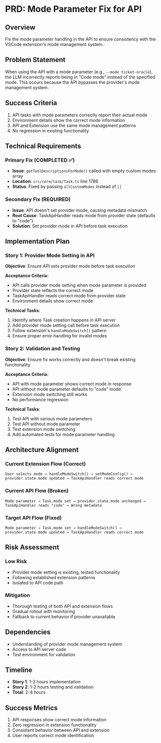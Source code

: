 # PRD: Mode Parameter Fix for API

## Overview

Fix the mode parameter handling in the API to ensure consistency with the VSCode extension's mode management system.

## Problem Statement

When using the API with a mode parameter (e.g., `--mode ticket-oracle`), the LLM incorrectly reports being in "Code mode" instead of the specified mode. This occurs because the API bypasses the provider's mode management system.

## Success Criteria

1. API tasks with mode parameters correctly report their actual mode
2. Environment details show the correct mode information
3. API and Extension use the same mode management patterns
4. No regression in existing functionality

## Technical Requirements

### Primary Fix (COMPLETED ✅)

- **Issue**: `getToolDescriptionsForMode()` called with empty custom modes array
- **Location**: `src/core/task/Task.ts` line 1786
- **Status**: Fixed by passing `allCustomModes` instead of `[]`

### Secondary Fix (REQUIRED)

- **Issue**: API doesn't set provider mode, causing metadata mismatch
- **Root Cause**: TaskApiHandler reads mode from provider state (defaults to "code")
- **Solution**: Set provider mode in API before task execution

## Implementation Plan

### Story 1: Provider Mode Setting in API

**Objective**: Ensure API sets provider mode before task execution

**Acceptance Criteria**:

- API calls provider mode setting when mode parameter is provided
- Provider state reflects the correct mode
- TaskApiHandler reads correct mode from provider state
- Environment details show correct mode

**Technical Tasks**:

1. Identify where Task creation happens in API server
2. Add provider mode setting call before task execution
3. Follow extension's `handleModeSwitch()` pattern
4. Ensure proper error handling for invalid modes

### Story 2: Validation and Testing

**Objective**: Ensure fix works correctly and doesn't break existing functionality

**Acceptance Criteria**:

- API with mode parameter shows correct mode in response
- API without mode parameter defaults to "code" mode
- Extension mode switching still works
- No performance regression

**Technical Tasks**:

1. Test API with various mode parameters
2. Test API without mode parameter
3. Test extension mode switching
4. Add automated tests for mode parameter handling

## Architecture Alignment

### Current Extension Flow (Correct)

```
User selects mode → handleModeSwitch() → setModeConfig() → provider.state.mode updated → TaskApiHandler reads correct mode
```

### Current API Flow (Broken)

```
Mode parameter → Task.mode set → provider.state.mode unchanged → TaskApiHandler reads "code" → Wrong metadata
```

### Target API Flow (Fixed)

```
Mode parameter → Task.mode set → handleModeSwitch() → provider.state.mode updated → TaskApiHandler reads correct mode
```

## Risk Assessment

### Low Risk

- Provider mode setting is existing, tested functionality
- Following established extension patterns
- Isolated to API code path

### Mitigation

- Thorough testing of both API and extension flows
- Gradual rollout with monitoring
- Fallback to current behavior if provider unavailable

## Dependencies

- Understanding of provider mode management system
- Access to API server code
- Test environment for validation

## Timeline

- **Story 1**: 1-2 hours implementation
- **Story 2**: 1-2 hours testing and validation
- **Total**: 2-4 hours

## Success Metrics

1. API responses show correct mode information
2. Zero regression in extension functionality
3. Consistent behavior between API and extension
4. User reports correct mode identification
